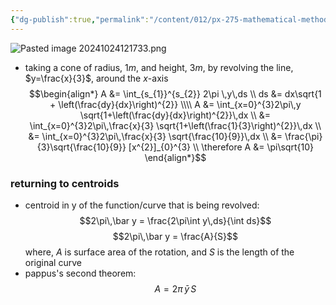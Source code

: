 ```yaml
---
{"dg-publish":true,"permalink":"/content/012/px-275-mathematical-methods/b-coordinate-systems-and-integration/b2-4-integration/px-275-b4b-example-a-cone/","noteIcon":"1","created":"2024-11-25T10:50:32.000+00:00","updated":"2024-11-26T10:04:57.028+00:00"}
---
```


![Pasted image 20241024121733.png](/img/user/pics/Pasted%20image%2020241024121733.png)
- taking a cone of radius, $1m$, and height, $3m$, by revolving the line, $y=\frac{x}{3}$, around the $x$-axis 
$$\begin{align*}
	A &= \int_{s_{1}}^{s_{2}} 2\pi \,y\,ds \\
	ds &= dx\sqrt{1 + \left(\frac{dy}{dx}\right)^{2}} \\\\
	A &= \int_{x=0}^{3}2\pi\,y \sqrt{1+\left(\frac{dy}{dx}\right)^{2}}\,dx \\
	&= \int_{x=0}^{3}2\pi\,\frac{x}{3} \sqrt{1+\left(\frac{1}{3}\right)^{2}}\,dx \\
	&= \int_{x=0}^{3}2\pi\,\frac{x}{3} \sqrt{\frac{10}{9}}\,dx \\
	&= \frac{\pi}{3}\sqrt{\frac{10}{9}} [x^{2}]_{0}^{3} \\
	\therefore A &= \pi\sqrt{10}
\end{align*}$$
### returning to centroids
- centroid in y of the function/curve that is being revolved: 
$$2\pi\,\bar y = \frac{2\pi\int y\,ds}{\int ds}$$
$$2\pi\,\bar y = \frac{A}{S}$$
	where, $A$ is surface area of the rotation, and $S$ is the length of the original curve
- pappus's second theorem: 
$$A = 2\pi\,\bar y\,S$$
